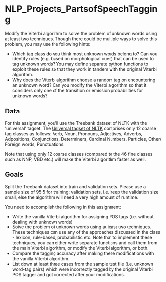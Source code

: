 # NLP_Projects_PartsofSpeechTagging

Modify the Viterbi algorithm to solve the problem of unknown words using at least two techniques. Though there could be multiple ways to solve this problem, you may use the following hints:
* Which tag class do you think most unknown words belong to? Can you identify rules (e.g. based on morphological cues) that can be used to tag unknown words? You may define    separate python functions to exploit these rules so that they work in tandem with the original Viterbi algorithm.
* Why does the Viterbi algorithm choose a random tag on encountering an unknown word? Can you modify the Viterbi algorithm so that it considers only one of the transition or emission probabilities for unknown words?

## Data
For this assignment, you’ll use the Treebank dataset of NLTK with the 'universal' tagset. The [Universal tagset of NLTK](https://www.nltk.org/_modules/nltk/tag/mapping.html) comprises only 12 coarse tag classes as follows: Verb, Noun, Pronouns, Adjectives, Adverbs, Adpositions, Conjunctions, Determiners, Cardinal Numbers, Particles, Other/ Foreign words, Punctuations.
 
Note that using only 12 coarse classes (compared to the 46 fine classes such as NNP, VBD etc.) will make the Viterbi algorithm faster as well.

## Goals

Split the Treebank dataset into train and validation sets. Please use a sample size of 95:5 for training: validation sets, i.e. keep the validation size small, else the algorithm will need a very high amount of runtime.

You need to accomplish the following in this assignment:

* Write the vanilla Viterbi algorithm for assigning POS tags (i.e. without dealing with unknown words) 
* Solve the problem of unknown words using at least two techniques. These techniques can use any of the approaches discussed in the class - lexicon, rule-based, probabilistic etc.  Note that to implement these techniques, you can either write separate functions and call them from the main Viterbi algorithm, or modify the Viterbi algorithm, or both.
* Compare the tagging accuracy after making these modifications with the vanilla Viterbi algorithm.
* List down at least three cases from the sample test file (i.e. unknown word-tag pairs) which were incorrectly tagged by the original Viterbi POS tagger and got corrected after    your modifications.
